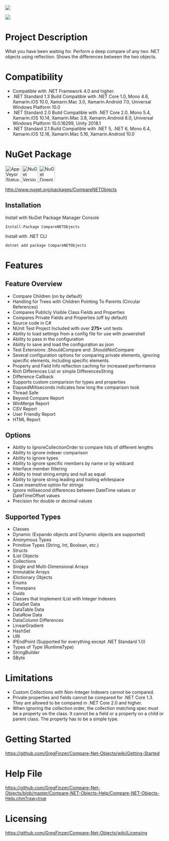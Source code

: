 [<img src="https://github.com/GregFinzer/comparenetobjects/blob/master/logo.png">](http://www.kellermansoftware.com)

[<img src="https://github.com/GregFinzer/comparenetobjects/blob/master/PoweredByNDepend.png">](http://www.ndepend.com)

# Project Description
What you have been waiting for. Perform a deep compare of any two .NET objects using reflection. Shows the differences between the two objects.

# Compatibility
* Compatible with .NET Framework 4.0 and higher.  
* .NET Standard 1.3 Build Compatible with .NET Core 1.0, Mono 4.6, Xamarin.iOS 10.0, Xamarin.Mac 3.0, Xamarin.Android 7.0, Universal Windows Platform 10.0
* .NET Standard 2.0 Build Compatible with .NET Core 2.0, Mono 5.4, Xamarin.iOS 10.14, Xamarin.Mac 3.8, Xamarin.Android 8.0, Universal Windows Platform 10.0.16299, Unity 2018.1
* .NET Standard 2.1 Build Compatible with .NET 5, .NET 6, Mono 6.4, Xamarin.iOS 12.16, Xamarin.Mac 5.16, Xamarin.Android 10.0

# NuGet Package

<a href="https://ci.appveyor.com/project/GregFinzer/compare-net-objects">
  <img src="https://ci.appveyor.com/api/projects/status/pi60wxnpsre5gu3f?svg=true" alt="AppVeyor Status" height="50">
</a>


<a href="https://www.nuget.org/packages/CompareNETObjects">
  <img src="http://img.shields.io/nuget/v/CompareNETObjects.svg" alt="NuGet Version" height="50">
</a>

<a href="https://www.nuget.org/packages/CompareNETObjects">
  <img src="https://img.shields.io/nuget/dt/CompareNETObjects.svg" alt="NuGet Downloads" height="50">
</a>

http://www.nuget.org/packages/CompareNETObjects

## Installation

Install with NuGet Package Manager Console
```
Install-Package CompareNETObjects
```

Install with .NET CLI
```
dotnet add package CompareNETObjects
```

# Features

## Feature Overview
* Compare Children (on by default)
* Handling for Trees with Children Pointing To Parents (Circular References)
* Compares Publicly Visible Class Fields and Properties
* Compares Private Fields and Properties (off by default)
* Source code in C#
* NUnit Test Project Included with over **275+** unit tests
* Ability to load settings from a config file for use with powershell
* Ability to pass in the configuration
* Ability to save and load the configuration as json
* Test Extensions .ShouldCompare and .ShouldNotCompare
* Several configuration options for comparing private elements, ignoring specific elements, including specific elements.
* Property and Field Info reflection caching for increased performance
* Rich Differences List or simple DifferencesString
* Difference Callback
* Supports custom comparison for types and properties
* ElapsedMilliseconds indicates how long the comparison took
* Thread Safe
* Beyond Compare Report
* WinMerge Report
* CSV Report
* User Friendly Report 
* HTML Report

## Options
* Ability to IgnoreCollectionOrder to compare lists of different lengths
* Ability to ignore indexer comparison
* Ability to ignore types
* Ability to ignore specific members by name or by wildcard
* Interface member filtering
* Ability to treat string.empty and null as equal
* Ability to ignore string leading and trailing whitespace
* Case insensitive option for strings
* Ignore millisecond differences between DateTime values or DateTimeOffset values
* Precision for double or decimal values

## Supported Types
* Classes
* Dynamic (Expando objects and Dynamic objects are supported)
* Anonymous Types
* Primitive Types (String, Int, Boolean, etc.)
* Structs
* IList Objects
* Collections
* Single and Multi-Dimensional Arrays
* Immutable Arrays
* IDictionary Objects
* Enums
* Timespans
* Guids
* Classes that Implement IList with Integer Indexers
* DataSet Data
* DataTable Data
* DataRow Data
* DataColumn Differences
* LinearGradient
* HashSet
* URI
* IPEndPoint (Supported for everything except .NET Standard 1.0)
* Types of Type (RuntimeType)
* StringBuilder
* SByte

# Limitations
* Custom Collections with Non-Integer Indexers cannot be compared.
* Private properties and fields cannot be compared for .NET Core 1.3.  They are allowed to be compared in .NET Core 2.0 and higher.
* When ignoring the collection order, the collection matching spec must be a property on the class.  It cannot be a field or a property  on a child or parent class.  The property has to be a simple type.


# Getting Started
https://github.com/GregFinzer/Compare-Net-Objects/wiki/Getting-Started

# Help File
https://github.com/GregFinzer/Compare-Net-Objects/blob/master/Compare-NET-Objects-Help/Compare-NET-Objects-Help.chm?raw=true

# Licensing
https://github.com/GregFinzer/Compare-Net-Objects/wiki/Licensing
